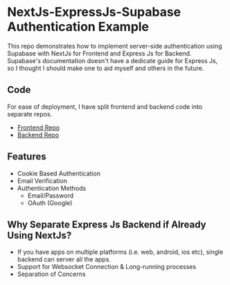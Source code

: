 # NextJs-ExpressJs-Supabase Authentication Example

This repo demonstrates how to implement server-side authentication using Supabase with NextJs for Frontend and Express Js for Backend. Supabase's documentation doesn't have a dedicate guide for Express Js, so I thought I should make one to aid myself and others in the future.

## Code

For ease of deployment, I have split frontend and backend code into separate repos.

- [Frontend Repo](https://github.com/NiravJoshi33/supabase-auth-backend)
- [Backend Repo](https://github.com/NiravJoshi33/supabase-auth-backend)

## Features

- Cookie Based Authentication
- Email Verification
- Authentication Methods
  - Email/Password
  - OAuth (Google)

## Why Separate Express Js Backend if Already Using NextJs?

- If you have apps on multiple platforms (i.e. web, android, ios etc), single backend can server all the apps.
- Support for Websocket Connection & Long-running processes
- Separation of Concerns
